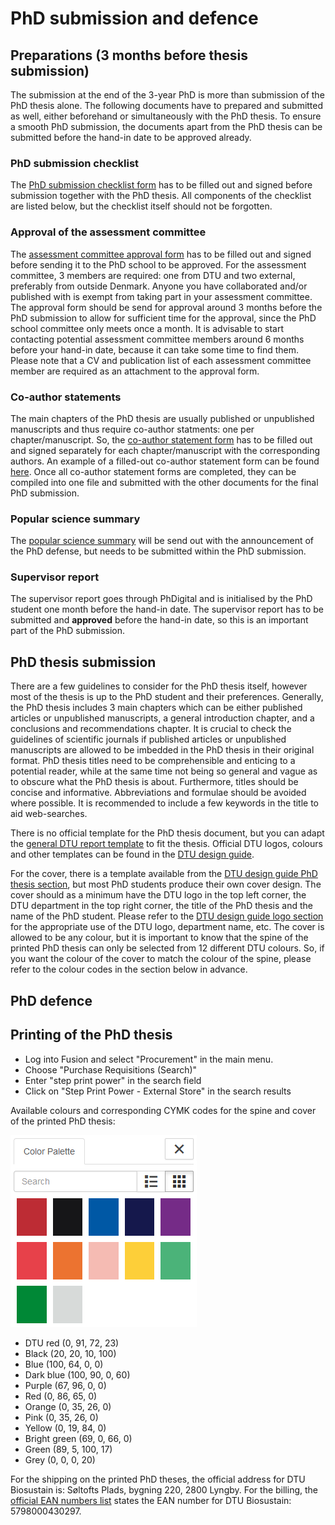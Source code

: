 # PhD submission and defence

## Preparations (3 months before thesis submission)

The submission at the end of the 3-year PhD is more than submission of the PhD thesis alone. The following documents have to prepared and submitted as well, either beforehand or simultaneously with the PhD thesis. To ensure a smooth PhD submission, the documents apart from the PhD thesis can be submitted before the hand-in date to be approved already.

### PhD submission checklist

The [PhD submission checklist form](https://www.inside.dtu.dk/-/media/dtu-inside/undervisning/undervisningsadministration/phd-uddannelse-administratorer/skemaer/thesis-checklist.docx) has to be filled out and signed before submission together with the PhD thesis. All components of the checklist are listed below, but the checklist itself should not be forgotten.

### Approval of the assessment committee

The [assessment committee approval form](https://www.inside.dtu.dk/-/media/dtu-inside/undervisning/undervisningsadministration/phd-uddannelse-administratorer/skemaer/assessment-committee-members.pdf) has to be filled out and signed before sending it to the PhD school to be approved. For the assessment committee, 3 members are required: one from DTU and two external, preferably from outside Denmark. Anyone you have collaborated and/or published with is exempt from taking part in your assessment committee. The approval form should be send for approval around 3 months before the PhD submission to allow for sufficient time for the approval, since the PhD school committee only meets once a month. It is advisable to start contacting potential assessment committee members around 6 months before your hand-in date, because it can take some time to find them. Please note that a CV and publication list of each assessment committee member are required as an attachment to the approval form.

### Co-author statements

The main chapters of the PhD thesis are usually published or unpublished manuscripts and thus require co-author statments: one per chapter/manuscript. So, the [co-author statement form](https://www.inside.dtu.dk/-/media/dtu-inside/undervisning/undervisningsadministration/phd-uddannelse-administratorer/skemaer/co-author-statement.docx) has to be filled out and signed separately for each chapter/manuscript with the corresponding authors. An example of a filled-out co-author statement form can be found [here](https://www.inside.dtu.dk/-/media/dtu-inside/undervisning/undervisningsadministration/phd-uddannelse-administratorer/skemaer/co-author-statement-example.pdf). Once all co-author statement forms are completed, they can be compiled into one file and submitted with the other documents for the final PhD submission.

### Popular science summary

The [popular science summary](https://www.inside.dtu.dk/-/media/dtu-inside/undervisning/undervisningsadministration/phd-uddannelse-administratorer/skemaer/popular-summary.docx) will be send out with the announcement of the PhD defense, but needs to be submitted within the PhD submission.

### Supervisor report

The supervisor report goes through PhDigital and is initialised by the PhD student one month before the hand-in date. The supervisor report has to be submitted and **approved** before the hand-in date, so this is an important part of the PhD submission.

## PhD thesis submission

There are a few guidelines to consider for the PhD thesis itself, however most of the thesis is up to the PhD student and their preferences. Generally, the PhD thesis includes 3 main chapters which can be either published articles or unpublished manuscripts, a general introduction chapter, and a conclusions and recommendations chapter. It is crucial to check the guidelines of scientific journals if published articles or unpublished manuscripts are allowed to be imbedded in the PhD thesis in their original format. PhD thesis titles need to be comprehensible and enticing to a potential reader, while at the same time not being so general and vague as to obscure what the PhD thesis is about. Furthermore, titles should be concise and informative. Abbreviations and formulae should be avoided where possible. It is recommended to include a few keywords in the title to aid web-searches.

There is no official template for the PhD thesis document, but you can adapt the [general DTU report template](https://www.inside.dtu.dk/en/medarbejder/om-dtu-campus-og-bygninger/kommunikation-og-design/skabeloner/rapporter?rfb=eyJwIjpmYWxzZSwidWlkIjoiMjYzMTA5ODgtYWViOS00YzAyLWI1ZWQtNDg0NDIwZTZjZGJhIiwic2NwIjoiaW50ZXJuYWwiLCJrYmlkIjozNTAsInNpZCI6InZ4STZqcTJ5WkJPeW02d0JkcGlWMnciLCJhaWQiOjI1MjgzNywic2VjaWQiOjkyMTM3MjQ3LCJzdCI6IndlYl9zY3JhcGUifQ) to fit the thesis. Official DTU logos, colours and other templates can be found in the [DTU design guide](https://designguide.dtu.dk/).

For the cover, there is a template available from the [DTU design guide PhD thesis section](https://designguide.dtu.dk/print), but most PhD students produce their own cover design. The cover should as a minimum have the DTU logo in the top left corner, the DTU department in the top right corner, the title of the PhD thesis and the name of the PhD student. Please refer to the [DTU design guide logo section](https://designguide.dtu.dk/logo) for the appropriate use of the DTU logo, department name, etc. The cover is allowed to be any colour, but it is important to know that the spine of the printed PhD thesis can only be selected from 12 different DTU colours. So, if you want the colour of the cover to match the colour of the spine, please refer to the colour codes in the section below in advance.



## PhD defence



## Printing of the PhD thesis



* Log into Fusion and select "Procurement" in the main menu. 
* Choose "Purchase Requisitions (Search)"
* Enter "step print power" in the search field
* Click on "Step Print Power - External Store" in the search results

Available colours and corresponding CYMK codes for the spine and cover of the printed PhD thesis:

![Available spine colours](Spine_colours.png)

* DTU red (0, 91, 72, 23)
* Black (20, 20, 10, 100)
* Blue (100, 64, 0, 0)
* Dark blue (100, 90, 0, 60)
* Purple (67, 96, 0, 0)
* Red (0, 86, 65, 0)
* Orange (0, 35, 26, 0)
* Pink (0, 35, 26, 0)
* Yellow (0, 19, 84, 0)
* Bright green (69, 0, 66, 0)
* Green (89, 5, 100, 17)
* Grey (0, 0, 0, 20)

For the shipping on the printed PhD theses, the official address for DTU Biosustain is: Søltofts Plads, bygning 220, 2800 Lyngby. For the billing, the [official EAN numbers list](https://www.dtu.dk/Om-DTU/kontakt-og-besoeg/for-leverandoerer/samhandel-med-dtu/ean-numre) states the EAN number for DTU Biosustain: 5798000430297.



